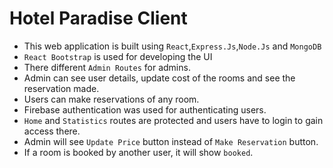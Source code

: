 # Hotel Paradise Client

- This web application is built using `React`,`Express.Js`,`Node.Js` and `MongoDB`
- `React Bootstrap` is used for developing the UI
- There different `Admin Routes` for admins.
- Admin can see user details, update cost of the rooms and see the reservation made.
- Users can make reservations of any room.
- Firebase authentication was used for authenticating users.
- `Home` and `Statistics` routes are protected and users have to login to gain access there.
- Admin will see `Update Price` button instead of `Make Reservation` button.
- If a room is booked by another user, it will show `booked`.

